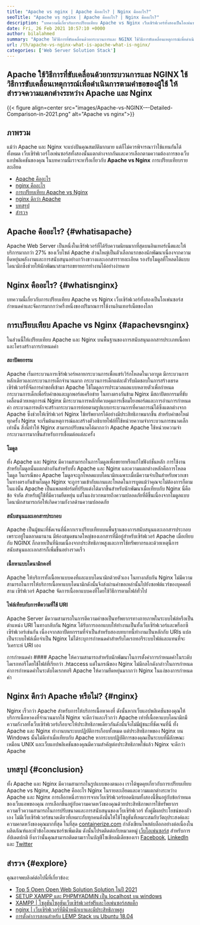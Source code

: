 ```yaml
---
title: "Apache vs nginx | Apache คืออะไร? | Nginx คืออะไร?" 
seoTitle: "Apache vs nginx | Apache คืออะไร? | Nginx คืออะไร?" 
description: "บทความนี้เกี่ยวกับการเปรียบเทียบ Apache vs Nginx เว็บเซิร์ฟเวอร์ทั้งสองเป็นโอเพ่นซอร์สกำหนดค่าและจัดการมากกว่าครึ่งหนึ่งของปริมาณการใช้อินเทอร์เน็ตทั่วโลก" 
date: Fri, 26 Feb 2021 10:57:10 +0000
author: bilalahmed
summary: "Apache ใช้วิธีการที่ขับเคลื่อนด้วยกระบวนการและ NGINX ใช้วิธีการขับเคลื่อนเหตุการณ์เพื่อดำเนินการตามคำขอของผู้ใช้ ให้สำรวจความแตกต่างระหว่าง Apache และ Nginx" 
url: /th/apache-vs-nginx-what-is-apache-what-is-nginx/
categories: ['Web Server Solution Stack']
---
```


## Apache ใช้วิธีการที่ขับเคลื่อนด้วยกระบวนการและ NGINX ใช้วิธีการขับเคลื่อนเหตุการณ์เพื่อดำเนินการตามคำขอของผู้ใช้ ให้สำรวจความแตกต่างระหว่าง Apache และ Nginx

{{< figure align=center src="images/Apache-vs-NGINX-–-Detailed-Comparison-in-2021.png" alt="Apache vs nginx">}}


## ภาพรวม
แม้ว่า Apache และ Nginx จะแบ่งปันคุณสมบัติมากมาย แต่ก็ไม่ควรพิจารณาว่าใช้แทนกันได้ทั้งหมด เว็บเซิร์ฟเวอร์โอเพ่นซอร์สทั้งสองนั้นแตกต่างจากกันและควรเลือกตามความต้องการของเว็บแอปพลิเคชันของคุณ ในบทความนี้เราจะหารือเกี่ยวกับ **Apache vs Nginx** การเปรียบเทียบรายละเอียด
  * [Apache คืออะไร][1]
  * [nginx คืออะไร][2]
  * [การเปรียบเทียบ Apache vs Nginx][3]
  * [nginx ดีกว่า Apache][4]
  * [บทสรุป][5]
  * [สำรวจ][6]

## Apache คืออะไร? {#whatisapache}

Apache Web Server เป็นหนึ่งในเซิร์ฟเวอร์ที่ได้รับความนิยมมากที่สุดบนอินเทอร์เน็ตและให้บริการมากกว่า 27% ของเว็บไซต์ Apache ส่วนใหญ่เป็นตัวเลือกแรกของนักพัฒนาเนื่องจากความยืดหยุ่นพลังงานและการสนับสนุนอย่างกว้างขวางและเอกสารรายละเอียด รองรับโมดูลที่โหลดได้แบบไดนามิกซึ่งช่วยให้นักพัฒนาสามารถขยายการทำงานได้อย่างง่ายดาย

## Nginx คืออะไร? {#whatisnginx}

บทความนี้เกี่ยวกับการเปรียบเทียบ Apache vs Nginx เว็บเซิร์ฟเวอร์ทั้งสองเป็นโอเพ่นซอร์สกำหนดค่าและจัดการมากกว่าครึ่งหนึ่งของปริมาณการใช้งานอินเทอร์เน็ตของโลก

## การเปรียบเทียบ Apache vs Nginx {#apachevsnginx}

ในส่วนนี้ให้เปรียบเทียบ Apache และ Nginx บนพื้นฐานของการสนับสนุนเอกสารประเภทเนื้อหาและโครงสร้างการกำหนดค่า

#### สถาปัตยกรรม
Apache เริ่มกระบวนการเซิร์ฟเวอร์หลายกระบวนการเพื่อแชร์เวิร์กโหลดในเวลาบูต มีกระบวนการหลักเดียวและกระบวนการเด็กจำนวนมาก กระบวนการเด็กแต่ละตัวรับผิดชอบในการสร้างเธรดเซิร์ฟเวอร์ที่จัดการคำขอที่เข้ามา Apache ใช้โมดูลการประมวลผลแบบหลายตัวเพื่อกำหนดกระบวนการเด็กเพื่อรับคำขอและผูกพอร์ตเครือข่าย ในทางตรงกันข้าม Nginx มีสถาปัตยกรรมที่ขับเคลื่อนด้วยเหตุการณ์ Nginx มีกระบวนการหลักที่ควบคุมการเชื่อมโยงพอร์ตและการอ่านการกำหนดค่า กระบวนการหลักจะสร้างกระบวนการย่อยตามรูปแบบกระบวนการที่คาดการณ์ได้ซึ่งแตกต่างจาก Apache ซึ่งช่วยให้เซิร์ฟเวอร์ Nginx ใช้ทรัพยากรได้อย่างมีประสิทธิภาพมากขึ้น สำหรับคำขอใหม่ทุกครั้ง Nginx จะเริ่มต้นเหตุการณ์และสร้างตัวอธิบายไฟล์ที่ใช้หน่วยความจำกระบวนการขนาดเล็กเท่านั้น สิ่งนี้ทำให้ Nginx สามารถปรับขนาดได้มากกว่า Apache Apache ใช้หน่วยความจำกระบวนการมากขึ้นสำหรับการเชื่อมต่อแต่ละครั้ง

#### โมดูล
ทั้ง Apache และ Nginx มีความสามารถในการโมดูลเพื่อขยายหรือแก้ไขฟังก์ชั่นหลัก การใช้งานสำหรับโมดูลนั้นแตกต่างกันสำหรับทั้ง Apache และ Nginx และความแตกต่างหลักคือการโหลดโมดูล ในกรณีของ Apache โมดูลจะถูกโหลดแบบไดนามิกเฉพาะเมื่อมีความจำเป็นสำหรับพวกเขา ในทางตรงกันข้ามโมดูล Nginx จะถูกรวมเข้ากับแกนและโหลดในการบูตแม้ว่าคุณจะไม่ต้องการก็ตาม ในแง่นั้น Apache เป็นแพลตฟอร์มที่ปรับแต่งได้มากขึ้นสำหรับนักพัฒนาเมื่อเทียบกับ Nginx นี่คือข้อ จำกัด สำหรับผู้ใช้ที่มีความยืดหยุ่น แต่ในแง่บวกหมายถึงความปลอดภัยที่ดีขึ้นเนื่องจากโมดูลแบบไดนามิกสามารถก่อให้เกิดความกังวลด้านความปลอดภัย

#### สนับสนุนและเอกสารประกอบ
Apache เป็นผู้ชนะที่ชัดเจนที่นี่หากเราเปรียบเทียบบนพื้นฐานของการสนับสนุนและเอกสารประกอบเพราะอยู่ในตลาดมานาน มีห้องสมุดขนาดใหญ่ของเอกสารที่มีอยู่สำหรับเซิร์ฟเวอร์ Apache เมื่อเทียบกับ NGINX ก็กลายเป็นที่นิยมเนื่องจากประสิทธิภาพสูงและการใช้ทรัพยากรและด้วยเหตุนี้การสนับสนุนและเอกสารก็เพิ่มขึ้นอย่างรวดเร็ว

#### เนื้อหาแบบไดนามิกคงที่
Apache ให้บริการทั้งเนื้อหาแบบคงที่และแบบไดนามิกด้วยตัวเอง ในทางกลับกัน Nginx ไม่มีความสามารถในการให้บริการเนื้อหาแบบไดนามิกดังนั้นจึงส่งผ่านคำขอเหล่านั้นไปยังซอฟต์แวร์ของบุคคลที่สาม เซิร์ฟเวอร์ Apache จัดการเนื้อหาแบบคงที่โดยใช้วิธีการตามไฟล์ทั่วไป

#### ไฟล์เทียบกับการตีความที่ใช้ URI
Apache Server มีความสามารถในการตีความคำขอเป็นทรัพยากรทางกายภาพในระบบไฟล์หรือเป็นตำแหน่ง URI ในทางกลับกัน Nginx ได้รับการออกแบบให้ทำงานเป็นทั้งเว็บเซิร์ฟเวอร์และพร็อกซีเซิร์ฟเวอร์เช่นกัน เนื่องจากสถาปัตยกรรมที่จำเป็นสำหรับสองบทบาทนี้ทำงานเป็นหลักกับ URIs แปลเป็นระบบไฟล์เมื่อจำเป็น Nginx ไม่ได้ระบุการกำหนดค่าสำหรับไดเรกทอรีระบบไฟล์และแทนที่จะวิเคราะห์ URI เอง

การกำหนดค่า ####
Apache ให้ความสามารถสำหรับนักพัฒนาในการตั้งค่าการกำหนดค่าในระดับไดเรกทอรีโดยใช้ไฟล์ที่เรียกว่า .htaccess แต่ในกรณีของ Nginx ไม่มีกลไกดังกล่าวในการกำหนดค่าการกำหนดค่าในระดับไดเรกทอรี Apache ให้ความยืดหยุ่นมากกว่า Nginx ในแง่ของการกำหนดค่า

## Nginx ดีกว่า Apache หรือไม่? {#nginx}

Nginx เร็วกว่า Apache สำหรับการให้บริการเนื้อหาคงที่ ดังนั้นหากเว็บแอปพลิเคชันของคุณให้บริการเนื้อหาคงที่จำนวนมากใช่ Nginx จะดีกว่าและเร็วกว่า Apache เท่าที่เนื้อหาแบบไดนามิกมีความกังวลทั้งเว็บเซิร์ฟเวอร์เกือบจะให้ประสิทธิภาพเดียวกันดังนั้นจึงไม่มีผู้ชนะที่ชัดเจนที่นี่ ทั้ง Apache และ Nginx ทำงานบนระบบปฏิบัติการเกือบทั้งหมด แต่ประสิทธิภาพของ Nginx บน Windows นั้นไม่ดีเท่าเมื่อเทียบกับ Apache หากระบบปฏิบัติการของคุณเป็นระบบที่มีลักษณะเหมือน UNIX และเว็บแอปพลิเคชันของคุณมีความสำคัญต่อประสิทธิภาพใช่แล้ว Nginx จะดีกว่า Apache

## บทสรุป {#conclusion}

ทั้ง Apache และ Nginx มีความสามารถในรูปแบบของตนเอง เราได้พูดคุยเกี่ยวกับการเปรียบเทียบ Apache vs Nginx, Apache คืออะไร Nginx ในรายละเอียดและความแตกต่างระหว่าง Apache และ Nginx การเลือกหนึ่งรายการจากเว็บเซิร์ฟเวอร์ยอดนิยมทั้งสองนี้ขึ้นอยู่กับข้อกำหนดของเว็บแอพของคุณ การเลือกขึ้นอยู่กับความคาดหวังของคุณด้วยประสิทธิภาพการใช้ทรัพยากรความเร็วความสามารถในการปรับขนาดและการสนับสนุนของเว็บเซิร์ฟเวอร์ ทั้งคู่มีผลประโยชน์ของตัวเอง ไม่มีเว็บเซิร์ฟเวอร์ขนาดเดียวที่เหมาะกับทุกคนดังนั้นให้ใช้โซลูชันที่เหมาะสมกับวัตถุประสงค์และความคาดหวังของคุณมากที่สุด
ในที่สุด [containerize.com][7] กำลังเขียนโพสต์บล็อกอย่างต่อเนื่องในผลิตภัณฑ์และหัวข้อโอเพนซอร์ซเพิ่มเติม ดังนั้นโปรดติดต่อกับหมวดหมู่ [เว็บโอเพ่นซอร์ส][8] สำหรับการอัปเดตปกติ ยิ่งกว่านั้นคุณสามารถติดตามเราในบัญชีโซเชียลมีเดียของเรา [Facebook][9], [LinkedIn][10] และ [Twitter][11]

## สำรวจ {#explore}

คุณอาจพบลิงค์ต่อไปนี้ที่เกี่ยวข้อง:
  * [Top 5 Open Open Web Solution Solution ในปี 2021][12]
  * [SETUP XAMPP และ PHPMYADMIN เป็น localhost บน windows][13]
  * [XAMPP | โซลูชันโซลูชันเว็บเซิร์ฟเวอร์ฟรีและโอเพ่นซอร์สสแต็ก][14]
  * [nginx | เว็บเซิร์ฟเวอร์ที่มีน้ำหนักเบาและมีประสิทธิภาพสูง][15]
  * [การตั้งค่าการสอนสำหรับ LEMP Stack บน Ubuntu 18.04][16]



[1]: #whatisapache
[2]: #whatisnginx
[3]: #apachevsnginx
[4]: #nginx
[5]: #conclusion
[6]: #explore
[7]: https://www.containerize.com/
[8]: https://blog.containerize.com/category/web-server-solution-stack/
[9]: https://web.facebook.com/containerize
[10]: https://www.linkedin.com/company/containerize/
[11]: https://twitter.com/containerize_co
[12]: https://blog.containerize.com/2021/01/08/top-5-open-source-web-server-solution-stacks-in-2021/
[13]: https://blog.containerize.com/database-management-software/how-to-setup-xampp-and-phpmyadmin-as-localhost-on-windows/
[14]: https://products.containerize.com/solution-stack/xampp
[15]: https://products.containerize.com/solution-stack/nginx
[16]: https://blog.containerize.com/web-server-solution-stack/setup-tutorial-for-lemp-stack-on-ubuntu-18-04/
